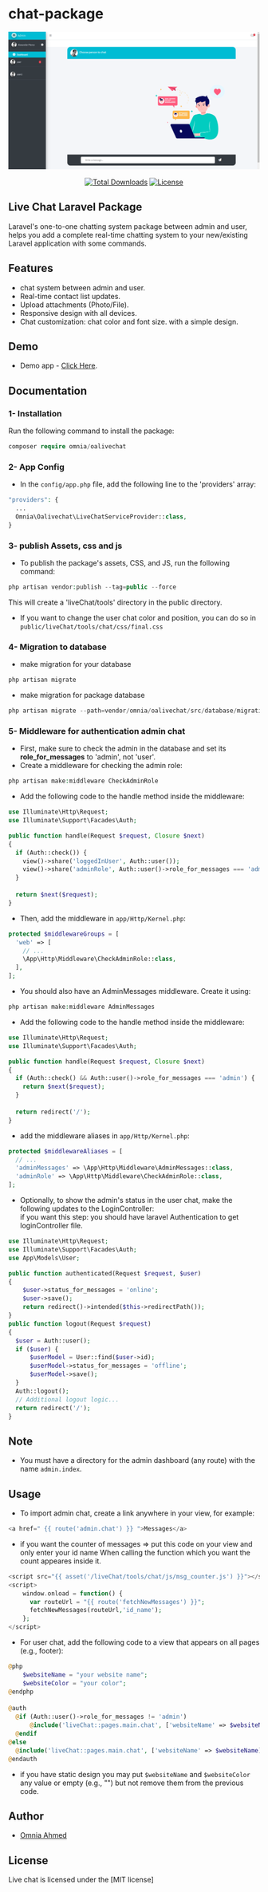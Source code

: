 # chat-package

<p style="text-align:center;width:100%;"><img src="/art/preview.png" alt="Live chat Laravel Package"></p>

<p align="center">
<a href="https://packagist.org/packages/omnia/oalivechat"><img src="https://poser.pugx.org/munafio/chatify/downloads?style=flat-square" alt="Total Downloads"></a>
<a href="https://packagist.org/packages/omnia/oalivechat"><img src="https://poser.pugx.org/munafio/chatify/license?style=flat-square" alt="License"></a>
</p>

## Live Chat Laravel Package

Laravel's one-to-one chatting system package between admin and user, helps you add a complete real-time chatting system to your new/existing Laravel application with some commands.

<!-- ## Technologies

- Laravel Framework [^9.0, ^10.0]
- PHP 8.1 or higher
- Database (eg: MySQL)
- Web Server (eg: Apache) -->

## Features

- chat system between admin and user.
- Real-time contact list updates.
- Upload attachments (Photo/File).
- Responsive design with all devices.
- Chat customization: chat color and font size.
  with a simple design.

<!-- ...and much more you have to discover it yourself. -->

## Demo

- Demo app - [Click Here](https://github.com/OmniaAhmed208/live_chat_demo).

## Documentation

### 1- Installation 

Run the following command to install the package:<br/>
```php
composer require omnia/oalivechat
```
### 2- App Config

- In the `config/app.php` file, add the following line to the 'providers' array: <br/>
```php
"providers": { 
  ... 
  Omnia\Oalivechat\LiveChatServiceProvider::class, 
}
```
### 3- publish Assets, css and js

- To publish the package's assets, CSS, and JS, run the following command:

```php
php artisan vendor:publish --tag=public --force 
```
This will create a 'liveChat/tools' directory in the public directory. <br/>
- If you want to change the user chat color and position, you can do so in `public/liveChat/tools/chat/css/final.css`

### 4- Migration to database

- make migration for your database
```php
php artisan migrate
```
- make migration for package database
```php
php artisan migrate --path=vendor/omnia/oalivechat/src/database/migrations
```

### 5- Middleware for authentication admin chat

- First, make sure to check the admin in the database and set its **role_for_messages** to 'admin', not 'user'.
- Create a middleware for checking the admin role: 
```php
php artisan make:middleware CheckAdminRole 
```

- Add the following code to the handle method inside the middleware: 
```php
use Illuminate\Http\Request; 
use Illuminate\Support\Facades\Auth; 
```
```php
public function handle(Request $request, Closure $next) 
{ 
  if (Auth::check()) { 
    view()->share('loggedInUser', Auth::user()); 
    view()->share('adminRole', Auth::user()->role_for_messages === 'admin'); 
  } 

  return $next($request);
}
```

- Then, add the middleware in `app/Http/Kernel.php`:  
```php
protected $middlewareGroups = [ 
  'web' => [ 
    // ... 
    \App\Http\Middleware\CheckAdminRole::class, 
  ], 
];
```

- You should also have an AdminMessages middleware. Create it using: 
```php
php artisan make:middleware AdminMessages
```

- Add the following code to the handle method inside the middleware:
```php
use Illuminate\Http\Request; 
use Illuminate\Support\Facades\Auth; 
```
```php
public function handle(Request $request, Closure $next) 
{ 
  if (Auth::check() && Auth::user()->role_for_messages === 'admin') { 
    return $next($request); 
  } 

  return redirect('/'); 
}
```

- add the middleware aliases in `app/Http/Kernel.php`: 
```php
protected $middlewareAliases = [ 
  // ... 
  'adminMessages' => \App\Http\Middleware\AdminMessages::class, 
  'adminRole' => \App\Http\Middleware\CheckAdminRole::class, 
]; 
```

- Optionally, to show the admin's status in the user chat, make the following updates to the LoginController: <br>
if you want this step: you should have laravel Authentication to get loginController file.
```php
use Illuminate\Http\Request; 
use Illuminate\Support\Facades\Auth; 
use App\Models\User; 
```
```php
public function authenticated(Request $request, $user) 
{
    $user->status_for_messages = 'online';
    $user->save();
    return redirect()->intended($this->redirectPath());
}
public function logout(Request $request) 
{
  $user = Auth::user();
  if ($user) { 
      $userModel = User::find($user->id);
      $userModel->status_for_messages = 'offline';
      $userModel->save();
  }
  Auth::logout();
  // Additional logout logic... 
  return redirect('/'); 
}
```

## Note

- You must have a directory for the admin dashboard (any route) with the name `admin.index`.

## Usage

- To import admin chat, create a link anywhere in your view, for example:
```php
<a href=" {{ route('admin.chat') }} ">Messages</a>
```

- if you want the counter of messages => put this code on your view
and only enter your id name When calling the function which you want the count appeares inside it.
```php
<script src="{{ asset('/liveChat/tools/chat/js/msg_counter.js') }}"></script> 
<script>
    window.onload = function() { 
      var routeUrl = "{{ route('fetchNewMessages') }}"; 
      fetchNewMessages(routeUrl,'id_name'); 
    }; 
</script> 
```

- For user chat, add the following code to a view that appears on all pages (e.g., footer):<br/>
```php
@php
    $websiteName = "your website name";
    $websiteColor = "your color";
@endphp

@auth 
  @if (Auth::user()->role_for_messages != 'admin') 
      @include('liveChat::pages.main.chat', ['websiteName' => $websiteName], ['chatColor' => $websiteColor]) 
  @endif 
@else 
  @include('liveChat::pages.main.chat', ['websiteName' => $websiteName], ['chatColor' => $websiteColor])
@endauth
```

- if you have static design you may put `$websiteName` and `$websiteColor` any value or empty (e.g., "") but not remove them from the previous code.

## Author

- [Omnia Ahmed](https://omnia-ahmed.onrender.com/index)

## License

Live chat is licensed under the [MIT license]
